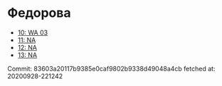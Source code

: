 # Федорова
- [10: WA 03](10.md)
- [11: NA](11.md)
- [12: NA](12.md)
- [13: NA](13.md)

Commit: 83603a20117b9385e0caf9802b9338d49048a4cb
 fetched at: 20200928-221242

